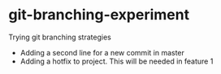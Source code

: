 # git-branching-experiment
Trying git branching strategies

  - Adding a second line for a new commit in master
  - Adding a hotfix to project. This will be needed in feature 1
